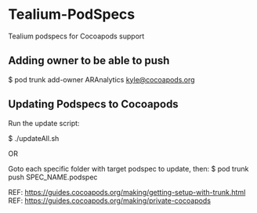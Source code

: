 # Tealium-PodSpecs

Tealium podspecs for Cocoapods support

## Adding owner to be able to push

$ pod trunk add-owner ARAnalytics kyle@cocoapods.org

## Updating Podspecs to Cocoapods
Run the update script:

$ ./updateAll.sh

OR 

Goto each specific folder with target podspec to update, then:
$ pod trunk push SPEC_NAME.podspec

REF: https://guides.cocoapods.org/making/getting-setup-with-trunk.html
REF: https://guides.cocoapods.org/making/private-cocoapods
